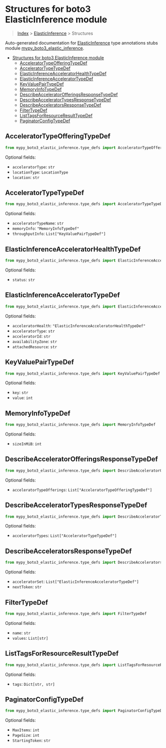 # Structures for boto3 ElasticInference module

> [Index](../index.md) > [ElasticInference](./index.md) > Structures

Auto-generated documentation for [ElasticInference](https://boto3.amazonaws.com/v1/documentation/api/latest/reference/services/elastic-inference.html#ElasticInference)
type annotations stubs module [mypy_boto3_elastic_inference](https://pypi.org/project/mypy-boto3-elastic-inference/).

- [Structures for boto3 ElasticInference module](#structures-for-boto3-elasticinference-module)
  - [AcceleratorTypeOfferingTypeDef](#acceleratortypeofferingtypedef)
  - [AcceleratorTypeTypeDef](#acceleratortypetypedef)
  - [ElasticInferenceAcceleratorHealthTypeDef](#elasticinferenceacceleratorhealthtypedef)
  - [ElasticInferenceAcceleratorTypeDef](#elasticinferenceacceleratortypedef)
  - [KeyValuePairTypeDef](#keyvaluepairtypedef)
  - [MemoryInfoTypeDef](#memoryinfotypedef)
  - [DescribeAcceleratorOfferingsResponseTypeDef](#describeacceleratorofferingsresponsetypedef)
  - [DescribeAcceleratorTypesResponseTypeDef](#describeacceleratortypesresponsetypedef)
  - [DescribeAcceleratorsResponseTypeDef](#describeacceleratorsresponsetypedef)
  - [FilterTypeDef](#filtertypedef)
  - [ListTagsForResourceResultTypeDef](#listtagsforresourceresulttypedef)
  - [PaginatorConfigTypeDef](#paginatorconfigtypedef)

## AcceleratorTypeOfferingTypeDef

```python
from mypy_boto3_elastic_inference.type_defs import AcceleratorTypeOfferingTypeDef
```




Optional fields:
- `acceleratorType`: `str`
- `locationType`: `LocationType`
- `location`: `str`


## AcceleratorTypeTypeDef

```python
from mypy_boto3_elastic_inference.type_defs import AcceleratorTypeTypeDef
```




Optional fields:
- `acceleratorTypeName`: `str`
- `memoryInfo`: `"MemoryInfoTypeDef"`
- `throughputInfo`: `List["KeyValuePairTypeDef"]`


## ElasticInferenceAcceleratorHealthTypeDef

```python
from mypy_boto3_elastic_inference.type_defs import ElasticInferenceAcceleratorHealthTypeDef
```




Optional fields:
- `status`: `str`


## ElasticInferenceAcceleratorTypeDef

```python
from mypy_boto3_elastic_inference.type_defs import ElasticInferenceAcceleratorTypeDef
```




Optional fields:
- `acceleratorHealth`: `"ElasticInferenceAcceleratorHealthTypeDef"`
- `acceleratorType`: `str`
- `acceleratorId`: `str`
- `availabilityZone`: `str`
- `attachedResource`: `str`


## KeyValuePairTypeDef

```python
from mypy_boto3_elastic_inference.type_defs import KeyValuePairTypeDef
```




Optional fields:
- `key`: `str`
- `value`: `int`


## MemoryInfoTypeDef

```python
from mypy_boto3_elastic_inference.type_defs import MemoryInfoTypeDef
```




Optional fields:
- `sizeInMiB`: `int`


## DescribeAcceleratorOfferingsResponseTypeDef

```python
from mypy_boto3_elastic_inference.type_defs import DescribeAcceleratorOfferingsResponseTypeDef
```




Optional fields:
- `acceleratorTypeOfferings`: `List["AcceleratorTypeOfferingTypeDef"]`


## DescribeAcceleratorTypesResponseTypeDef

```python
from mypy_boto3_elastic_inference.type_defs import DescribeAcceleratorTypesResponseTypeDef
```




Optional fields:
- `acceleratorTypes`: `List["AcceleratorTypeTypeDef"]`


## DescribeAcceleratorsResponseTypeDef

```python
from mypy_boto3_elastic_inference.type_defs import DescribeAcceleratorsResponseTypeDef
```




Optional fields:
- `acceleratorSet`: `List["ElasticInferenceAcceleratorTypeDef"]`
- `nextToken`: `str`


## FilterTypeDef

```python
from mypy_boto3_elastic_inference.type_defs import FilterTypeDef
```




Optional fields:
- `name`: `str`
- `values`: `List[str]`


## ListTagsForResourceResultTypeDef

```python
from mypy_boto3_elastic_inference.type_defs import ListTagsForResourceResultTypeDef
```




Optional fields:
- `tags`: `Dict[str, str]`


## PaginatorConfigTypeDef

```python
from mypy_boto3_elastic_inference.type_defs import PaginatorConfigTypeDef
```




Optional fields:
- `MaxItems`: `int`
- `PageSize`: `int`
- `StartingToken`: `str`

